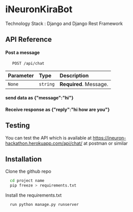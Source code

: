 
# iNeuronKiraBot

Technology Stack : Django and Django Rest Framework


## API Reference

#### Post a message

```http
   POST /api/chat
```

| Parameter | Type     | Description                |
| :-------- | :------- | :------------------------- |
|   `None`  | `string` | **Required**. Message.     |


#### send data as {"message":"hi"}

#### Receive response as {"reply":"hi how are you"}

## Testing

You can test the API which is available at https://ineuron-hackathon.herokuapp.com/api/chat/
at postman or similar


## Installation

Clone the github repo 

```bash
  cd project name
  pip freeze > requirements.txt
```

Install the requirements.txt 
```bash
  run python manage.py runserver
```
